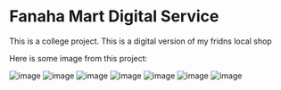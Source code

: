 # Fanaha Mart Digital Service
This is a college project. This is a digital version of my fridns local shop

Here is some image from this project:

![image](https://user-images.githubusercontent.com/79703224/113479547-5379f580-94c2-11eb-9b9f-55ba06ec53c1.png)
![image](https://user-images.githubusercontent.com/79703224/113479567-6bea1000-94c2-11eb-94d3-2217fac029e5.png)
![image](https://user-images.githubusercontent.com/79703224/113479583-7b695900-94c2-11eb-8ef0-e04c318439d6.png)
![image](https://user-images.githubusercontent.com/79703224/113479590-87edb180-94c2-11eb-950b-4d5043873bfb.png)
![image](https://user-images.githubusercontent.com/79703224/113479609-a653ad00-94c2-11eb-98e4-abad7ee19ae8.png)
![image](https://user-images.githubusercontent.com/79703224/113479618-b23f6f00-94c2-11eb-914a-a755ae31a8ce.png)
![image](https://user-images.githubusercontent.com/79703224/113479640-d438f180-94c2-11eb-8b24-d8c0665c8f80.png)
